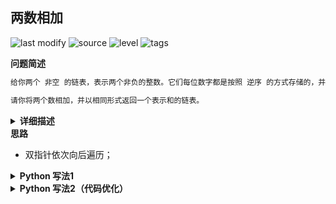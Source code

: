 ## 两数相加
<!--START_SECTION:badge-->

![last modify](https://img.shields.io/static/v1?label=last%20modify&message=2022-10-14%2000%3A39%3A24&color=yellowgreen&style=flat-square)
![source](https://img.shields.io/static/v1?label=source&message=LeetCode&color=green&style=flat-square)
![level](https://img.shields.io/static/v1?label=level&message=%E4%B8%AD%E7%AD%89&color=yellow&style=flat-square)
![tags](https://img.shields.io/static/v1?label=tags&message=%E9%93%BE%E8%A1%A8%2C%20LeetCode%20Hot%20100&color=orange&style=flat-square)

<!--END_SECTION:badge-->
<!--info
tags: [链表, lc100]
source: LeetCode
level: 中等
number: '0002'
name: 两数相加
companies: []
-->

<summary><b>问题简述</b></summary>

```txt
给你两个 非空 的链表，表示两个非负的整数。它们每位数字都是按照 逆序 的方式存储的，并且每个节点只能存储 一位 数字。

请你将两个数相加，并以相同形式返回一个表示和的链表。
```

<details><summary><b>详细描述</b></summary>

```txt
给你两个 非空 的链表，表示两个非负的整数。它们每位数字都是按照 逆序 的方式存储的，并且每个节点只能存储 一位 数字。

请你将两个数相加，并以相同形式返回一个表示和的链表。

你可以假设除了数字 0 之外，这两个数都不会以 0 开头。

示例1：
    输入：l1 = [2,4,3], l2 = [5,6,4]
    输出：[7,0,8]
    解释：342 + 465 = 807.

示例2：
    输入：l1 = [9,9,9,9,9,9,9], l2 = [9,9,9,9]
    输出：[8,9,9,9,0,0,0,1]

来源：力扣（LeetCode）
链接：https://leetcode-cn.com/problems/add-two-numbers
著作权归领扣网络所有。商业转载请联系官方授权，非商业转载请注明出处。
```

</details>


<summary><b>思路</b></summary>

- 双指针依次向后遍历；

<details><summary><b>Python 写法1</b></summary>

```python
# Definition for singly-linked list.
# class ListNode:
#     def __init__(self, val=0, next=None):  # noqa
#         self.val = val
#         self.next = next

class Solution:
    def addTwoNumbers(self, l1: Optional[ListNode], l2: Optional[ListNode]) -> Optional[ListNode]:
        p1, p2 = l1, l2
        cur = dummy = ListNode()

        ex = 0  # 进位
        while p1 and p2:
            s = p1.val + p2.val + ex
            ex = s // 10
            cur.next = ListNode(s % 10)
            cur = cur.next
            p1, p2 = p1.next, p2.next
        
        p = p1 or p2
        while p:
            s = p.val + ex
            ex = s // 10
            cur.next = ListNode(s % 10)
            cur = cur.next
            p = p.next

        if ex:
            cur.next = ListNode(1)

        return dummy.next
```

</details>

<details><summary><b>Python 写法2（代码优化）</b></summary>

```python
# Definition for singly-linked list.
# class ListNode:
#     def __init__(self, val=0, next=None):  # noqa
#         self.val = val
#         self.next = next

class Solution:

    def addTwoNumbers(self, l1: ListNode, l2: ListNode) -> ListNode:  # noqa
        ret = p = ListNode()

        s = 0
        # 注意遍历条件，当三个都不为真时才会结束
        while l1 or l2 or s != 0:  # s != 0 表示最后一次相加存在进位的情况
            s += (l1.val if l1 else 0) + (l2.val if l2 else 0)

            p.next = ListNode(s % 10)  # 个位
            p = p.next

            # 遍历链表
            if l1:
                l1 = l1.next
            if l2:
                l2 = l2.next

            s = s // 10  # 进位

        return ret.next
```

</details>
